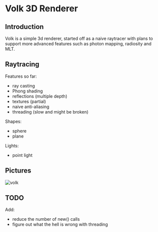 Volk 3D Renderer
==============

Introduction
-----------

Volk is a simple 3d renderer, started off as a naive raytracer with plans to support more advanced features such as photon mapping, radiosity and MLT.

Raytracing
----------

Features so far:

* ray casting
* Phong shading
* reflections (multiple depth)
* textures (partial)
* naive anti-aliasing
* threading (slow and might be broken)

Shapes:

* sphere
* plane

Lights:

* point light


Pictures
-----------
![volk](https://github.com/pjpe/volk-renderer/raw/master/dev%20pics/version%200.3/messing%20with%20fov/testspheretexture1.jpg "Basic scene with textures")



TODO
----------

Add:

* reduce the number of new() calls
* figure out what the hell is wrong with threading